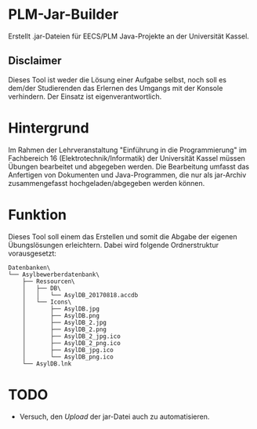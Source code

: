 # PLM-Jar-Builder
Erstellt .jar-Dateien für EECS/PLM Java-Projekte an der Universität Kassel.

## Disclaimer
Dieses Tool ist weder die Lösung einer Aufgabe selbst, noch soll es dem/der Studierenden das Erlernen des Umgangs mit der Konsole verhindern. Der Einsatz ist eigenverantwortlich.

# Hintergrund
Im Rahmen der Lehrveranstaltung "Einführung in die Programmierung" im Fachbereich 16 (Elektrotechnik/Informatik) der Universität Kassel müssen Übungen bearbeitet und abgegeben werden. Die Bearbeitung umfasst das Anfertigen von Dokumenten und Java-Programmen, die nur als jar-Archiv zusammengefasst hochgeladen/abgegeben werden können.

# Funktion
Dieses Tool soll einem das Erstellen und somit die Abgabe der eigenen Übungslösungen erleichtern. Dabei wird folgende Ordnerstruktur vorausgesetzt:

```
Datenbanken\
└── Asylbewerberdatenbank\
    ├── Ressourcen\
    │   ├── DB\
    │   │   └── AsylDB_20170818.accdb
    │   └── Icons\
    │       ├── AsylDB.jpg
    │       ├── AsylDB.png
    │       ├── AsylDB_2.jpg
    │       ├── AsylDB_2.png
    │       ├── AsylDB_2_jpg.ico
    │       ├── AsylDB_2_png.ico
    │       ├── AsylDB_jpg.ico
    │       └── AsylDB_png.ico
    └── AsylDB.lnk
```

# TODO
- Versuch, den *Upload* der jar-Datei auch zu automatisieren.
